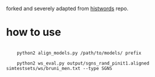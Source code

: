
forked and severely adapted from [histwords](https://github.com/williamleif/histwords) repo. 


# how to use

```

    python2 align_models.py /path/to/models/ prefix

    python2 ws_eval.py output/sgns_rand_pinit1.aligned simtestsets/ws/bruni_men.txt --type SGNS

```


